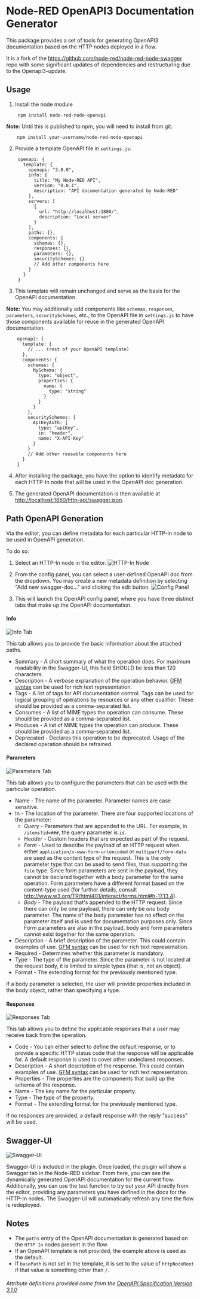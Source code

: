 # Node-RED OpenAPI3 Documentation Generator

This package provides a set of tools for generating OpenAPI3 documentation based on the HTTP nodes deployed in a flow.

It is a fork of the https://github.com/node-red/node-red-node-swagger repo with some significant updates of dependencies and restructuring due to the Openapi3-update. 

## Usage

1. Install the node module

        npm install node-red-node-openapi

  **Note:** Until this is published to npm, you will need to install from git:
  
        npm install your-username/node-red-node-openapi

2. Provide a template OpenAPI file in `settings.js`:

        openapi: {
          template: {
            openapi: "3.0.0",
            info: {
              title: "My Node-RED API",
              version: "0.0.1",
              description: "API documentation generated by Node-RED"
            },
            servers: [
              {
                url: "http://localhost:1880/",
                description: "Local server"
              }
            ],
            paths: {},
            components: {
              schemas: {},
              responses: {},
              parameters: {},
              securitySchemes: {}
              // Add other components here
            }
          }
        }

3. This template will remain unchanged and serve as the basis for the OpenAPI documentation.

  **Note:** You may additionally add components like `schemas`, `responses`, `parameters`, `securitySchemes`, etc., to the OpenAPI file in `settings.js` to have those components available for reuse in the generated OpenAPI documentation.

        openapi: {
          template: {
            // ... (rest of your OpenAPI template)
          },
          components: {
            schemas: {
              MySchema: {
                type: "object",
                properties: {
                  name: {
                    type: "string"
                  }
                }
              }
            },
            securitySchemes: {
              ApiKeyAuth: {
                type: "apiKey",
                in: "header",
                name: "X-API-Key"
              }
            }
            // Add other reusable components here
          }
        }

4. After installing the package, you have the option to identify metadata for each HTTP-In node that will be used in the OpenAPI doc generation.

5. The generated OpenAPI documentation is then available at <http://localhost:1880/http-api/swagger.json>.

## Path OpenAPI Generation

Via the editor, you can define metadata for each particular HTTP-In node to be used in OpenAPI generation.

To do so:

1. Select an HTTP-In node in the editor.
![HTTP-In Node](readme_images/Capture_00.PNG?raw=true)

2. From the config panel, you can select a user-defined OpenAPI doc from the dropdown. You may create a new metadata definition by selecting "Add new swagger-doc..." and clicking the edit button.
![Config Panel](readme_images/Capture_01.PNG?raw=true)

3. This will launch the OpenAPI config panel, where you have three distinct tabs that make up the OpenAPI documentation.

#### Info

![Info Tab](readme_images/Capture_02.PNG?raw=true)

This tab allows you to provide the basic information about the attached paths.

* Summary - A short summary of what the operation does. For maximum readability in the Swagger-UI, this field SHOULD be less than 120 characters.
* Description - A verbose explanation of the operation behavior. [GFM syntax](https://help.github.com/articles/github-flavored-markdown) can be used for rich text representation.
* Tags - A list of tags for API documentation control. Tags can be used for logical grouping of operations by resources or any other qualifier. These should be provided as a comma-separated list.
* Consumes - A list of MIME types the operation can consume. These should be provided as a comma-separated list.
* Produces - A list of MIME types the operation can produce. These should be provided as a comma-separated list.
* Deprecated - Declares this operation to be deprecated. Usage of the declared operation should be refrained.

#### Parameters

![Parameters Tab](readme_images/Capture_03.PNG?raw=true)

This tab allows you to configure the parameters that can be used with the particular operation.

* Name - The name of the parameter. Parameter names are case sensitive.
* In - The location of the parameter. There are four supported locations of the parameter:
  * _Query_ - Parameters that are appended to the URL. For example, in `/items?id=###`, the query parameter is `id`.
  * _Header_ - Custom headers that are expected as part of the request.
  * _Form_ - Used to describe the payload of an HTTP request when either `application/x-www-form-urlencoded` or `multipart/form-data` are used as the content type of the request. This is the only parameter type that can be used to send files, thus supporting the `file` type. Since form parameters are sent in the payload, they cannot be declared together with a body parameter for the same operation. Form parameters have a different format based on the content-type used (for further details, consult <http://www.w3.org/TR/html401/interact/forms.html#h-17.13.4>).
  * _Body_ - The payload that's appended to the HTTP request. Since there can only be one payload, there can only be *one* body parameter. The name of the body parameter has no effect on the parameter itself and is used for documentation purposes only. Since Form parameters are also in the payload, body and form parameters cannot exist together for the same operation.
* Description - A brief description of the parameter. This could contain examples of use. [GFM syntax](https://help.github.com/articles/github-flavored-markdown) can be used for rich text representation.
* Required - Determines whether this parameter is mandatory.
* Type - The type of the parameter. Since the parameter is not located at the request body, it is limited to simple types (that is, not an object).
* Format - The extending format for the previously mentioned type.

If a body parameter is selected, the user will provide properties included in the body object, rather than specifying a type.

#### Responses

![Responses Tab](readme_images/Capture_04.PNG?raw=true)

This tab allows you to define the applicable responses that a user may receive back from the operation.

* Code - You can either select to define the default response, or to provide a specific HTTP status code that the response will be applicable for. A default response is used to cover other undeclared responses.
* Description - A short description of the response. This could contain examples of use. [GFM syntax](https://help.github.com/articles/github-flavored-markdown) can be used for rich text representation.
* Properties - The properties are the components that build up the schema of the response.
* Name - The key name for the particular property.
* Type - The type of the property.
* Format - The extending format for the previously mentioned type.

If no responses are provided, a default response with the reply "success" will be used.

## Swagger-UI

![Swagger-UI](readme_images/Capture_Swagger_UI.PNG?raw=true)

Swagger-UI is included in the plugin. Once loaded, the plugin will show a Swagger tab in the Node-RED sidebar. From here, you can see the dynamically generated OpenAPI documentation for the current flow. Additionally, you can use the test function to try out your API directly from the editor, providing any parameters you have defined in the docs for the HTTP-In nodes. The Swagger-UI will automatically refresh any time the flow is redeployed.

## Notes

- The `paths` entry of the OpenAPI documentation is generated based on the `HTTP In` nodes present in the flow.
- If an OpenAPI template is not provided, the example above is used as the default.
- If `basePath` is not set in the template, it is set to the value of `httpNodeRoot` if that value is something other than `/`.

###### Attribute definitions provided come from the [OpenAPI Specification Version 3.1.0](https://github.com/OAI/OpenAPI-Specification/blob/main/versions/3.1.0.md)
